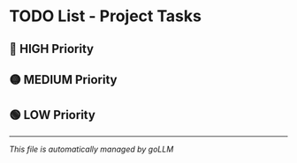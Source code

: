 # TODO List - Project Tasks

## 🔴 HIGH Priority

## 🟡 MEDIUM Priority

## 🟢 LOW Priority

---
*This file is automatically managed by goLLM*
